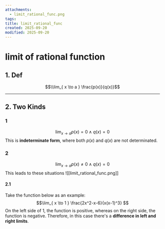 ```yaml
---
attachments:
  - limit_rational_func.png
tags:
title: limit_rational_func
created: 2025-09-20
modified: 2025-09-20
---
```



# limit of rational function

## 1. Def
$$\\lim_{ x \to a } \frac{p(x)}{q(x)}$$ 

---

## 2. Two Kinds
### 1
$$\lim_{ x \to a } p(x)=0 \wedge q(x)=0$$
This is **indeterminate form**, where both $p(x)$ and $q(x)$ are not determinated.

### 2
$$\lim_{ x \to a } p(x)\neq 0 \wedge q(x)=0$$
This leads to these situations
![[limit_rational_func.png]]
#### 2.1
Take the function below as an example:
$$\lim_{ x \to 1 } \frac{2x^2-x-6}{x(x-1)^3} $$
On the  left side of $1$, the function is positive, whereas on the right side, the function is negative. Therefore, in this case there's a **difference in left and right limits**.

